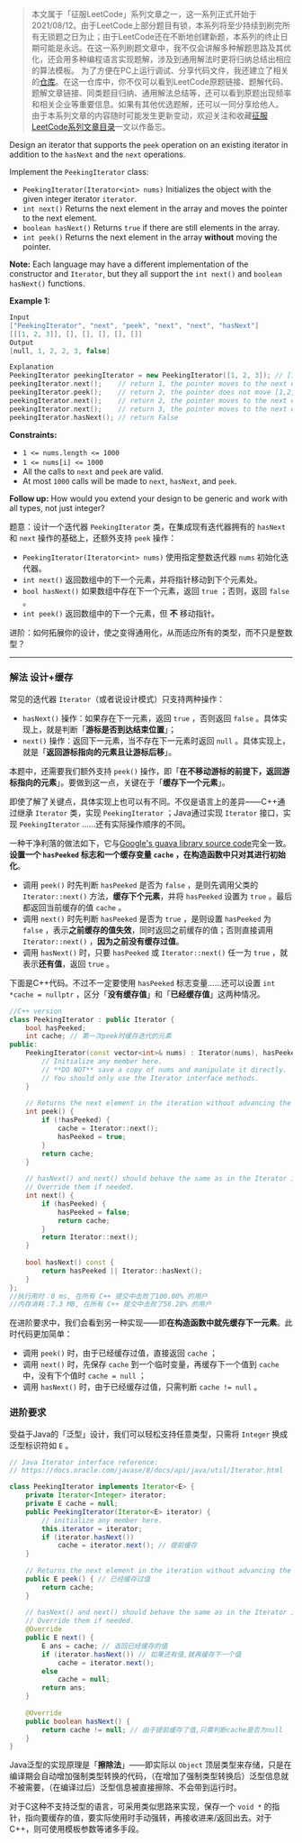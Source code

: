 > 本文属于「征服LeetCode」系列文章之一，这一系列正式开始于2021/08/12。由于LeetCode上部分题目有锁，本系列将至少持续到刷完所有无锁题之日为止；由于LeetCode还在不断地创建新题，本系列的终止日期可能是永远。在这一系列刷题文章中，我不仅会讲解多种解题思路及其优化，还会用多种编程语言实现题解，涉及到通用解法时更将归纳总结出相应的算法模板。
> <b></b>
> 为了方便在PC上运行调试、分享代码文件，我还建立了相关的[仓库](https://github.com/memcpy0/LeetCode-Conquest)。在这一仓库中，你不仅可以看到LeetCode原题链接、题解代码、题解文章链接、同类题目归纳、通用解法总结等，还可以看到原题出现频率和相关企业等重要信息。如果有其他优选题解，还可以一同分享给他人。
> <b></b>
> 由于本系列文章的内容随时可能发生更新变动，欢迎关注和收藏[征服LeetCode系列文章目录](https://memcpy0.blog.csdn.net/article/details/119656559)一文以作备忘。

<p>Design an iterator that supports the <code>peek</code> operation on an existing iterator in addition to the <code>hasNext</code> and the <code>next</code> operations.</p>

<p>Implement the <code>PeekingIterator</code> class:</p>

<ul>
	<li><code>PeekingIterator(Iterator&lt;int&gt; nums)</code> Initializes the object with the given integer iterator <code>iterator</code>.</li>
	<li><code>int next()</code> Returns the next element in the array and moves the pointer to the next element.</li>
	<li><code>boolean hasNext()</code> Returns <code>true</code> if there are still elements in the array.</li>
	<li><code>int peek()</code> Returns the next element in the array <strong>without</strong> moving the pointer.</li>
</ul>

<p><strong>Note:</strong> Each language may have a different implementation of the constructor and <code>Iterator</code>, but they all support the <code>int next()</code> and <code>boolean hasNext()</code> functions.</p>
 
<p><strong>Example 1:</strong></p>

```cpp
Input
["PeekingIterator", "next", "peek", "next", "next", "hasNext"]
[[[1, 2, 3]], [], [], [], [], []]
Output
[null, 1, 2, 2, 3, false]

Explanation
PeekingIterator peekingIterator = new PeekingIterator([1, 2, 3]); // [1,2,3]
peekingIterator.next();    // return 1, the pointer moves to the next element [1,2,3].
peekingIterator.peek();    // return 2, the pointer does not move [1,2,3].
peekingIterator.next();    // return 2, the pointer moves to the next element [1,2,3]
peekingIterator.next();    // return 3, the pointer moves to the next element [1,2,3]
peekingIterator.hasNext(); // return False
```

 
<p><strong>Constraints:</strong></p>

<ul>
	<li><code>1 &lt;= nums.length &lt;= 1000</code></li>
	<li><code>1 &lt;= nums[i] &lt;= 1000</code></li>
	<li>All the calls to <code>next</code> and <code>peek</code> are valid.</li>
	<li>At most <code>1000</code> calls will be made to <code>next</code>, <code>hasNext</code>, and <code>peek</code>.</li>
</ul>
 
<strong>Follow up:</strong> How would you extend your design to be generic and work with all types, not just integer?

题意：设计一个迭代器 <code>PeekingIterator</code> 类，在集成现有迭代器拥有的&nbsp;<code>hasNext</code> 和 <code>next</code> 操作的基础上，还额外支持 <code>peek</code> 操作： 
<ul>
	<li><code>PeekingIterator(Iterator&lt;int&gt; nums)</code> 使用指定整数迭代器&nbsp;<code>nums</code> 初始化迭代器。</li>
	<li><code>int next()</code> 返回数组中的下一个元素，并将指针移动到下个元素处。</li>
	<li><code>bool hasNext()</code> 如果数组中存在下一个元素，返回 <code>true</code> ；否则，返回 <code>false</code> 。</li>
	<li><code>int peek()</code> 返回数组中的下一个元素，但 <strong>不</strong> 移动指针。</li>
</ul>
 
 
 进阶：如何拓展你的设计，使之变得通用化，从而适应所有的类型，而不只是整数型？
 
---
### 解法 设计+缓存
常见的迭代器 `Iterator`（或者说设计模式）只支持两种操作：
- `hasNext()` 操作：如果存在下一元素，返回 `true` ，否则返回 `false`  。具体实现上，就是判断「**游标是否到达结束位置**」；
- `next()` 操作：返回下一元素，当不存在下一元素时返回 `null` 。具体实现上，就是「**返回游标指向的元素且让游标后移**」。

本题中，还需要我们额外支持 `peek()` 操作，即「**在不移动游标的前提下，返回游标指向的元素**」。要做到这一点，关键在于「**缓存下一个元素**」。

即使了解了关键点，具体实现上也可以有不同。不仅是语言上的差异——C++通过继承 `Iterator` 类，实现 `PeekingIterator` ；Java通过实现 `Iterator` 接口，实现 `PeekingIterator` ……还有实际操作顺序的不同。

一种干净利落的做法如下，它与[Google's guava library source code](https://github.com/google/guava/blob/703ef758b8621cfbab16814f01ddcc5324bdea33/guava-gwt/src-super/com/google/common/collect/super/com/google/common/collect/Iterators.java#L1125)完全一致。**设置一个 `hasPeeked` 标志和一个缓存变量 `cache` ，在构造函数中只对其进行初始化**。
- 调用 `peek()` 时先判断 `hasPeeked` 是否为 `false` ，是则先调用父类的 `Iterator::next()` 方法，**缓存下个元素**，并将 `hasPeeked` 设置为 `true` 。最后都返回当前缓存的值 `cache` 。
- 调用 `next()` 时先判断 `hasPeeked` 是否为 `true` ，是则设置 `hasPeeked` 为 `false` ，表示**之前缓存的值失效**，同时返回之前缓存的值；否则直接调用 `Iterator::next()` ，**因为之前没有缓存过值**。
- 调用 `hasNext()` 时，只要 `hasPeeked` 或 `Iterator::next()` 任一为 `true` ，就表示**还有值**，返回 `true` 。

下面是C++代码。不过不一定要使用 `hasPeeked` 标志变量……还可以设置 `int *cache = nullptr` ，区分「**没有缓存值**」和「**已经缓存值**」这两种情况。
```cpp
//C++ version
class PeekingIterator : public Iterator {
    bool hasPeeked;
    int cache; // 第一次peek时缓存迭代的元素
public:
	PeekingIterator(const vector<int>& nums) : Iterator(nums), hasPeeked(false), cache(0) {
	    // Initialize any member here.
	    // **DO NOT** save a copy of nums and manipulate it directly.
	    // You should only use the Iterator interface methods.
	}
	
    // Returns the next element in the iteration without advancing the iterator.
	int peek() {
        if (!hasPeeked) {
            cache = Iterator::next();
            hasPeeked = true;
        }
        return cache;
	}
	
	// hasNext() and next() should behave the same as in the Iterator interface.
	// Override them if needed.
	int next() {
	    if (hasPeeked) {
            hasPeeked = false;
            return cache;
        }
        return Iterator::next();
	}
	
	bool hasNext() const {
	    return hasPeeked || Iterator::hasNext();
	}
};
//执行用时：0 ms, 在所有 C++ 提交中击败了100.00% 的用户
//内存消耗：7.3 MB, 在所有 C++ 提交中击败了58.28% 的用户
```
在进阶要求中，我们会看到另一种实现——即**在构造函数中就先缓存下一元素**。此时代码更加简单：
- 调用 `peek()` 时，由于已经缓存过值，直接返回 `cache` ；
- 调用 `next()` 时，先保存 `cache` 到一个临时变量，再缓存下一个值到 `cache` 中，没有下个值时 `cache = null` ；
- 调用 `hasNext()` 时，由于已经缓存过值，只需判断 `cache != null` 。

### 进阶要求
受益于Java的「泛型」设计，我们可以轻松支持任意类型，只需将 `Integer` 换成泛型标识符如 `E` 。
```java
// Java Iterator interface reference:
// https://docs.oracle.com/javase/8/docs/api/java/util/Iterator.html

class PeekingIterator implements Iterator<E> {
    private Iterator<Integer> iterator;
    private E cache = null;
	public PeekingIterator(Iterator<E> iterator) {
	    // initialize any member here.
	    this.iterator = iterator;
        if (iterator.hasNext())
            cache = iterator.next(); // 提前缓存
	}
	
    // Returns the next element in the iteration without advancing the iterator.
	public E peek() { // 已经缓存过值
        return cache;
	}
	
	// hasNext() and next() should behave the same as in the Iterator interface.
	// Override them if needed.
	@Override
	public E next() {
	    E ans = cache; // 返回已经缓存的值
        if (iterator.hasNext()) // 如果还有值,就再缓存下一个值
            cache = iterator.next();
        else
            cache = null;
        return ans;
	}
	
	@Override
	public boolean hasNext() {
	    return cache != null; // 由于提前缓存了值,只需判断cache是否为null
	}
}
```
Java泛型的实现原理是「**擦除法**」——即实际以 `Object` 顶层类型来存储，只是在编译期会自动增加强制类型转换的代码，（在增加了强制类型转换后）泛型信息就不被需要，（在编译过后）泛型信息被直接擦除、不会带到运行时。

对于C这种不支持泛型的语言，可采用类似思路来实现，保存一个 `void *` 的指针，指向要缓存的值，要实际使用时手动强转，再接收进来/返回出去。对于C++，则可使用模板参数等诸多手段。
